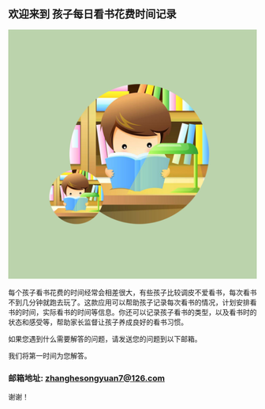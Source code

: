 ## 欢迎来到 孩子每日看书花费时间记录

![Image](icon-1024.png)

每个孩子看书花费的时间经常会相差很大，有些孩子比较调皮不爱看书，每次看书不到几分钟就跑去玩了。这款应用可以帮助孩子记录每次看书的情况，计划安排看书的时间，实际看书的时间等信息。你还可以记录孩子看书的类型，以及看书时的状态和感受等，帮助家长监督让孩子养成良好的看书习惯。


如果您遇到什么需要解答的问题，请发送您的问题到以下邮箱。

我们将第一时间为您解答。

### 邮箱地址: zhanghesongyuan7@126.com

谢谢！
